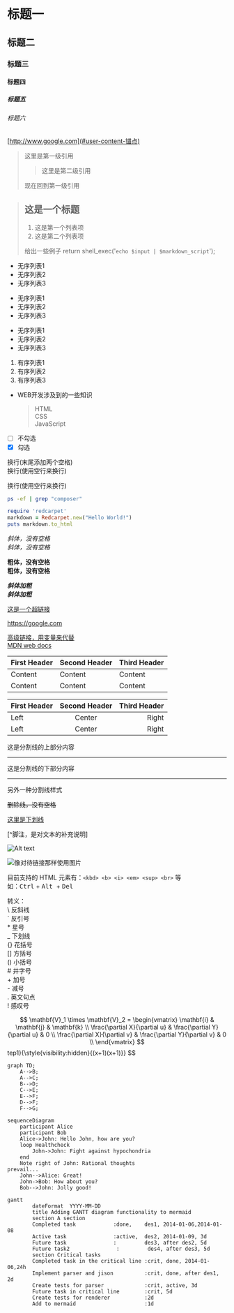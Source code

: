 # 标题一
## 标题二
### 标题三
#### 标题四
##### 标题五
###### 标题六

[http://www.google.com](#user-content-锚点)

> 这里是第一级引用  
>  
> > 这里是第二级引用  
> 
> 现在回到第一级引用

> ## 这是一个标题
> 1. 这是第一个列表项
> 2. 这是第二个列表项
>
> 给出一些例子
> return shell_exec('`echo $input | $markdown_script`'); 

- 无序列表1
- 无序列表2
- 无序列表3

+ 无序列表1
+ 无序列表2
+ 无序列表3

* 无序列表1
* 无序列表2
* 无序列表3

1. 有序列表1
2. 有序列表2
3. 有序列表3

* WEB开发涉及到的一些知识
    > HTML  
    > CSS  
    > JavaScript  

- [ ] 不勾选
- [x] 勾选

换行(末尾添加两个空格)  
换行(使用空行来换行)

换行(使用空行来换行)

``` bash
ps -ef | grep "composer"
```

```ruby
require 'redcarpet'
markdown = Redcarpet.new("Hello World!")
puts markdown.to_html
```

_斜体，没有空格_  
*斜体，没有空格*  

__粗体，没有空格__  
**粗体，没有空格**  

___斜体加粗___  
***斜体加粗***  

[这是一个超链接](https://google.com)

<https://google.com>

[1]: https://google.com
[2]: https://developer.mozilla.org
[高级链接，用变量来代替][1]  
[MDN web docs][2]  
  
First Header | Second Header | Third Header
-------------|---------------|-------------
Content      |Content        |Content
Content      |Content        |Content

First Header | Second Header | Third Header
:------------|:-------------:|------------:
Left         |Center         |Right
Left         |Center         |Right


这是分割线的上部分内容  
***
这是分割线的下部分内容  

---

另外一种分割线样式

~~删除线，没有空格~~

<u>这里是下划线</u>

[^脚注，是对文本的补充说明]

![Alt text](https://www.mozilla.org/media/protocol/img/logos/firefox/browser/logo-word-hor-white-sm.3b4af7c9dc52.png "This is image Title")

[3]: https://www.mozilla.org/media/protocol/img/logos/firefox/browser/logo-word-hor-white-sm.3b4af7c9dc52.png "像对待链接那样使用图片"
![像对待链接那样使用图片][3]

目前支持的 HTML 元素有：`<kbd> <b> <i> <em> <sup> <br>` 等  
如：<kbd>Ctrl</kbd> + <kbd> Alt </kbd> + <kbd> Del </kbd>

转义：  
\\      反斜线  
\`      反引号  
\*      星号  
\_      下划线  
\{\}    花括号  
\[\]    方括号  
\(\)    小括号  
\#      井字号  
\+      加号  
\-      减号  
\.      英文句点  
\!      感叹号  

$$
    \mathbf{V}_1 \times \mathbf{V}_2 =  \begin{vmatrix} 
    \mathbf{i} & \mathbf{j} & \mathbf{k} \\
    \frac{\partial X}{\partial u} &  \frac{\partial Y}{\partial u} & 0 \\
    \frac{\partial X}{\partial v} &  \frac{\partial Y}{\partial v} & 0 \\
    \end{vmatrix}
    $$tep1}{\style{visibility:hidden}{(x+1)(x+1)}}
$$  

```graph
graph TD;
    A-->B;
    A-->C;
    B-->D;
    C-->E;
    E-->F;
    D-->F;
    F-->G;
```

```graph
sequenceDiagram
    participant Alice
    participant Bob
    Alice->John: Hello John, how are you?
    loop Healthcheck
        John->John: Fight against hypochondria
    end
    Note right of John: Rational thoughts 
prevail...
    John-->Alice: Great!
    John->Bob: How about you?
    Bob-->John: Jolly good!
```

```graph
gantt
        dateFormat  YYYY-MM-DD
        title Adding GANTT diagram functionality to mermaid
        section A section
        Completed task            :done,    des1, 2014-01-06,2014-01-08
        Active task               :active,  des2, 2014-01-09, 3d
        Future task               :         des3, after des2, 5d
        Future task2               :         des4, after des3, 5d
        section Critical tasks
        Completed task in the critical line :crit, done, 2014-01-06,24h
        Implement parser and jison          :crit, done, after des1, 2d
        Create tests for parser             :crit, active, 3d
        Future task in critical line        :crit, 5d
        Create tests for renderer           :2d
        Add to mermaid                      :1d
```